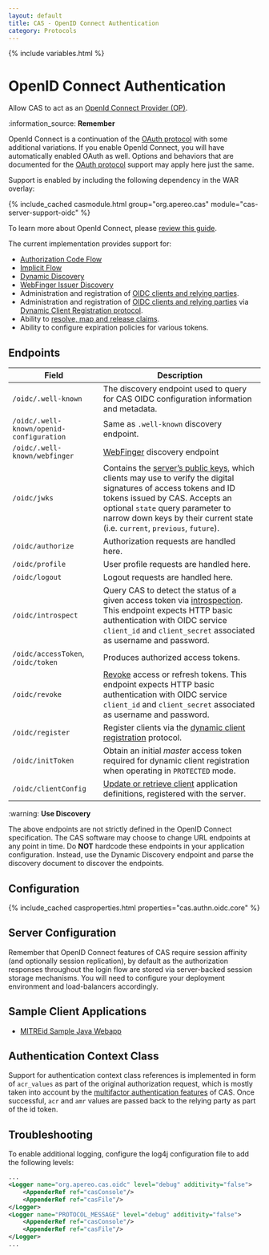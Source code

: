 ```yaml
---
layout: default
title: CAS - OpenID Connect Authentication
category: Protocols
---
```

{% include variables.html %}

# OpenID Connect Authentication

Allow CAS to act as an [OpenId Connect Provider (OP)](http://openid.net/connect/).

<div class="alert alert-info">:information_source: <strong>Remember</strong><p>OpenId Connect is a continuation of 
the <a href="OAuth-Authentication.html">OAuth protocol</a> with some additional variations. If 
you enable OpenId Connect, you will have automatically enabled OAuth as well. Options and 
behaviors that are documented for the <a href="OAuth-Authentication.html">OAuth protocol</a> 
support may apply here just the same.</p></div>

Support is enabled by including the following dependency in the WAR overlay:

{% include_cached casmodule.html group="org.apereo.cas" module="cas-server-support-oidc" %}

To learn more about OpenId Connect, please [review this guide](http://openid.net/specs/openid-connect-basic-1_0.html).

The current implementation provides support for:

- [Authorization Code Flow](http://openid.net/specs/openid-connect-basic-1_0.html)
- [Implicit Flow](https://openid.net/specs/openid-connect-implicit-1_0.html)
- [Dynamic Discovery](https://openid.net/specs/openid-connect-discovery-1_0.html)
- [WebFinger Issuer Discovery](https://openid.net/specs/openid-connect-discovery-1_0-21.html)
- Administration and registration of [OIDC clients and relying parties](../services/Service-Management.html).
- Administration and registration of [OIDC clients and relying parties](../services/Service-Management.html) via [Dynamic Client Registration protocol](https://tools.ietf.org/html/draft-ietf-oauth-dyn-reg-management-01).
- Ability to [resolve, map and release claims](../integration/Attribute-Release-Policies.html).
- Ability to configure expiration policies for various tokens.

## Endpoints

| Field                                    | Description                                                                                                                                                                                                                                                                                             |
|------------------------------------------|---------------------------------------------------------------------------------------------------------------------------------------------------------------------------------------------------------------------------------------------------------------------------------------------------------|
| `/oidc/.well-known`                      | The discovery endpoint used to query for CAS OIDC configuration information and metadata.                                                                                                                                                                                                               |
| `/oidc/.well-known/openid-configuration` | Same as `.well-known` discovery endpoint.                                                                                                                                                                                                                                                               |
| `/oidc/.well-known/webfinger`            | [WebFinger](https://tools.ietf.org/html/rfc7033) discovery endpoint                                                                                                                                                                                                                                     |
| `/oidc/jwks`                             | Contains the [server’s public keys](OIDC-Authentication-JWKS.html), which clients may use to verify the digital signatures of access tokens and ID tokens issued by CAS. Accepts an optional `state` query parameter to narrow down keys by their current state (i.e. `current`, `previous`, `future`). |
| `/oidc/authorize`                        | Authorization requests are handled here.                                                                                                                                                                                                                                                                |
| `/oidc/profile`                          | User profile requests are handled here.                                                                                                                                                                                                                                                                 |
| `/oidc/logout`                           | Logout requests are handled here.                                                                                                                                                                                                                                                                       |
| `/oidc/introspect`                       | Query CAS to detect the status of a given access token via [introspection](https://tools.ietf.org/html/rfc7662). This endpoint expects HTTP basic authentication with OIDC service `client_id` and `client_secret` associated as username and password.                                                 |
| `/oidc/accessToken`, `/oidc/token`       | Produces authorized access tokens.                                                                                                                                                                                                                                                                      |
| `/oidc/revoke`                           | [Revoke](https://tools.ietf.org/html/rfc7009) access or refresh tokens. This endpoint expects HTTP basic authentication with OIDC service `client_id` and `client_secret` associated as username and password.                                                                                          |
| `/oidc/register`                         | Register clients via the [dynamic client registration](https://tools.ietf.org/html/draft-ietf-oauth-dyn-reg-management-01) protocol.                                                                                                                                                                    |
| `/oidc/initToken`                        | Obtain an initial *master* access token required for dynamic client registration when operating in `PROTECTED` mode.                                                                                                                                                                                    |
| `/oidc/clientConfig`                     | [Update or retrieve client](OIDC-Authentication-Dynamic-Registration.html) application definitions, registered with the server.                                                                                                                                                                         |

<div class="alert alert-warning">:warning: <strong>Use Discovery</strong><p>The above endpoints
are not strictly defined in the OpenID Connect specification. The CAS software may choose to change URL endpoints
at any point in time. Do <strong>NOT</strong> hardcode these endpoints in your application configuration.
Instead, use the Dynamic Discovery endpoint and parse the discovery document to discover the endpoints.</p></div>

## Configuration

{% include_cached casproperties.html properties="cas.authn.oidc.core" %}

## Server Configuration

Remember that OpenID Connect features of CAS require session affinity (and optionally session replication),
by default as the authorization responses throughout the login flow are stored via server-backed session storage mechanisms. 
You will need to configure your deployment environment and load-balancers accordingly.

## Sample Client Applications

- [MITREid Sample Java Webapp](https://github.com/apereo/oidc-sample-java-webapp)

## Authentication Context Class

Support for authentication context class references is implemented in form of `acr_values` as part of the original 
authorization request, which is mostly taken into account by 
the [multifactor authentication features](../mfa/Configuring-Multifactor-Authentication.html) of CAS. 
Once successful, `acr` and `amr` values are passed back to the relying party as part of the id token.

## Troubleshooting

To enable additional logging, configure the log4j configuration file to add the following levels:

```xml
...
<Logger name="org.apereo.cas.oidc" level="debug" additivity="false">
    <AppenderRef ref="casConsole"/>
    <AppenderRef ref="casFile"/>
</Logger>
<Logger name="PROTOCOL_MESSAGE" level="debug" additivity="false">
    <AppenderRef ref="casConsole"/>
    <AppenderRef ref="casFile"/>
</Logger>
...
```
